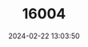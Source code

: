 ---
title: "16004"
category: "Papilio phorbanta"
draft: false
date: 2024-02-22 13:03:50
languages:
  French: ["Papillon La Pâture"]
---